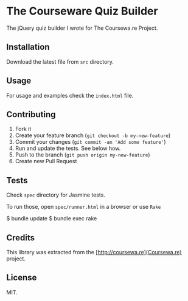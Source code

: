 # The Courseware Quiz Builder

The jQuery quiz builder I wrote for The Coursewa.re Project.

## Installation

Download the latest file from `src` directory.

## Usage

For usage and examples check the `index.html` file.

## Contributing

1. Fork it
2. Create your feature branch (`git checkout -b my-new-feature`)
3. Commit your changes (`git commit -am 'Add some feature'`)
4. Run and update the tests. See below how.
5. Push to the branch (`git push origin my-new-feature`)
6. Create new Pull Request

## Tests

Check `spec` directory for Jasmine tests.

To run those, open `spec/runner.html` in a browser or use `Rake`

  $ bundle update
  $ bundle exec rake

## Credits

This library was extracted from the [http://coursewa.re](Coursewa.re) project.

## License

MIT.

